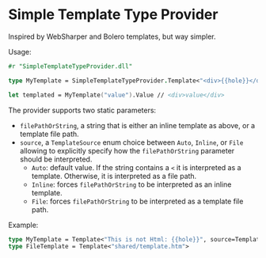 # Simple Template Type Provider
Inspired by WebSharper and Bolero templates, but way simpler.

Usage:

```fsharp
#r "SimpleTemplateTypeProvider.dll"

type MyTemplate = SimpleTemplateTypeProvider.Template<"<div>{{hole}}</div>">

let templated = MyTemplate("value").Value // <div>value</div>
```

The provider supports two static parameters:
- `filePathOrString`, a string that is either an inline template as above, or a template file path.
- `source`, a `TemplateSource` enum choice between `Auto`, `Inline`, or `File` allowing to explicitly specify how the `filePathOrString` parameter should be interpreted.
  - `Auto`: default value. If the string contains a `<` it is interpreted as a template. Otherwise, it is interpreted as a file path.
  - `Inline`: forces `filePathOrString` to be interpreted as an inline template.
  - `File`: forces `filePathOrString` to be interpreted as a template file path.

Example:
```fsharp
type MyTemplate = Template<"This is not Html: {{hole}}", source=TemplateSource.Inline>
type FileTemplate = Template<"shared/template.htm">
```
